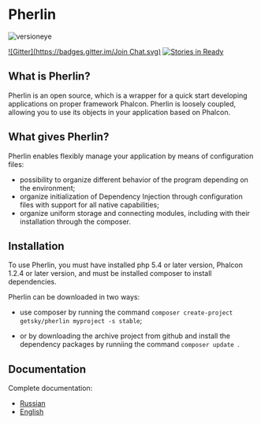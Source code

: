 Pherlin
=======
 ![versioneye](https://www.versioneye.com/user/projects/537c801c14c1582e370008d0/badge.svg?style=flat)
 
[![Gitter](https://badges.gitter.im/Join Chat.svg)](https://gitter.im/JimmDiGrizli/pherlin?utm_source=badge&utm_medium=badge&utm_campaign=pr-badge&utm_content=badge)
 [![Stories in Ready](https://badge.waffle.io/jimmdigrizli/pherlin.png?label=ready&title=Ready)](http://waffle.io/jimmdigrizli/pherlin)

What is Pherlin?
----------------

Pherlin is an open source, which is a wrapper for a quick start developing applications on proper framework Phalcon. 
Pherlin is loosely coupled, allowing you to use its objects in your application based on Phalcon.

What gives Pherlin?
-------------------

Pherlin enables flexibly manage your application by means of configuration files: 
- possibility to organize different behavior of the program depending on the environment;
- organize initialization of Dependency Injection through configuration files with support for all native capabilities;
- organize uniform storage and connecting modules, including with their installation through the composer.


Installation
------------

To use Pherlin, you must have installed php 5.4 or later version, Phalcon 1.2.4 or later version, and must be installed composer to install dependencies.

Pherlin can be downloaded in two ways:
- use composer by running the command ```composer create-project getsky/pherlin myproject -s stable```;

- or by downloading the archive project from github and install the dependency packages by runniing the command ```composer update ```.


Documentation
-------------
Complete documentation: 
* [Russian](https://github.com/JimmDiGrizli/pherlin/blob/develop/docs/introduction.ru.md)
* [English](https://github.com/JimmDiGrizli/pherlin/blob/develop/docs/introduction.en.md)
